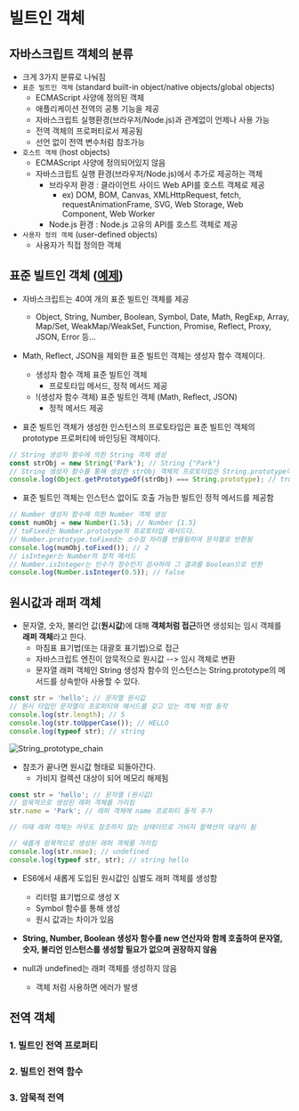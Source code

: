 # 빌트인 객체

## 자바스크립트 객체의 분류
* 크게 3가지 분류로 나눠짐
* `표준 빌트인 객체` (standard built-in object/native objects/global objects)
    * ECMAScript 사양에 정의된 객체
    * 애플리케이션 전역의 공통 기능을 제공
    * 자바스크립트 실행환경(브라우저/Node.js)과 관계없이 언제나 사용 가능
    * 전역 객체의 프로퍼티로서 제공됨
    * 선언 없이 전역 변수처럼 참조가능
* `호스트 객체` (host objects)
    * ECMAScript 사양에 정의되어있지 않음
    * 자바스크립트 실행 환경(브라우저/Node.js)에서 추가로 제공하는 객체
        * 브라우저 환경 : 클라이언트 사이드 Web API를 호스트 객체로 제공
            * ex) DOM, BOM, Canvas, XMLHttpRequest, fetch, requestAnimationFrame, SVG, Web Storage, Web Component, Web Worker
        * Node.js 환경 : Node.js 고유의 API를 호스트 객체로 제공
* `사용자 정의 객체` (user-defined objects)
    * 사용자가 직접 정의한 객체

## 표준 빌트인 객체 ([예제](./src/standard_built_in.html))
* 자바스크립트는 40여 개의 표준 빌트인 객체를 제공
    * Object, String, Number, Boolean, Symbol, Date, Math, RegExp, Array, Map/Set, WeakMap/WeakSet, Function, Promise, Reflect, Proxy, JSON, Error 등...

* Math, Reflect, JSON을 제외한 표준 빌트인 객체는 생성자 함수 객체이다.
    * 생성자 함수 객체 표준 빌트인 객체
        * 프로토타입 메서드, 정적 메서드 제공
    * !(생성자 함수 객체) 표준 빌트인 객체 (Math, Reflect, JSON)
        * 정적 메서드 제공

* 표준 빌트인 객체가 생성한 인스턴스의 프로토타입은 표준 빌트인 객체의 prototype 프로퍼티에 바인딩된 객체이다.
```javascript
// String 생성자 함수에 의한 String 객체 생성
const strObj = new String('Park'); // String {"Park"}
// String 생성자 함수를 통해 생성한 strObj 객체의 프로토타입은 String.prototype이다.
console.log(Object.getPrototypeOf(strObj) === String.prototype); // true
```

* 표준 빌트인 객체는 인스턴스 없이도 호출 가능한 빌트인 정적 메서드를 제공함
```javascript
// Number 생성자 함수에 의한 Number 객체 생성
const numObj = new Number(1.5); // Number {1.5}
// toFixed는 Number.prototype의 프로토타입 메서드다.
// Number.prototype.toFixed는 소수점 자리를 반올림하여 문자열로 반환됨
console.log(numObj.toFixed()); // 2
// isInteger는 Number의 정적 메서드
// Number.isInteger는 인수가 정수인지 검사하여 그 결과를 Boolean으로 반환
console.log(Number.isInteger(0.5)); // false
```

## 원시값과 래퍼 객체
* 문자열, 숫자, 불리언 값(**원시값**)에 대해 **객체처럼 접근**하면 생성되는 임시 객체를 **래퍼 객체**라고 한다.
    * 마침표 표기법(또는 대괄호 표기법)으로 접근
    * 자바스크립트 엔진이 암묵적으로 원시값 --> 임시 객체로 변환
    * 문자열 래퍼 객체인 String 생성자 함수의 인스턴스는 String.prototype의 메서드를 상속받아 사용할 수 있다.
    
```javascript
const str = 'hello'; // 문자열 원시값
// 원시 타입인 문자열이 프로퍼티와 메서드를 갖고 있는 객체 처럼 동작
console.log(str.length); // 5
console.log(str.toUpperCase()); // HELLO
console.log(typeof str); // string
```

![String_prototype_chain](https://user-images.githubusercontent.com/63139527/173528687-4414b1af-2d73-4a77-bac3-b4cef2bccc3c.png)

* 참조가 끝나면 원시값 형태로 되돌아간다.
    * 가비지 컬렉션 대상이 되어 메모리 해제됨

```javascript
const str = 'hello'; // 문자열 (원시값)
// 암묵적으로 생성된 래퍼 객체를 가리킴
str.name = 'Park'; // 래퍼 객체에 name 프로퍼티 동적 추가

// 이때 래퍼 객체는 아무도 참조하지 않는 상태이므로 가비지 컬렉션의 대상이 됨

// 새롭게 암묵적으로 생성된 래퍼 객체를 가리킴
console.log(str.nmae); // undefined
console.log(typeof str, str); // string hello
```

* ES6에서 새롭게 도입된 원시값인 심벌도 래퍼 객체를 생성함
    * 리터럴 표기법으로 생성 X
    * Symbol 함수를 통해 생성
    * 원시 값과는 차이가 있음

* **String, Number, Boolean 생성자 함수를 new 연산자와 함께 호출하여 문자열, 숫자, 불리언 인스턴스를 생성할 필요가 없으며 권장하지 않음**

* null과 undefined는 래퍼 객체를 생성하지 않음
    * 객체 처럼 사용하면 에러가 발생

## 전역 객체

### 1. 빌트인 전역 프로퍼티

### 2. 빌트인 전역 함수

### 3. 암묵적 전역
